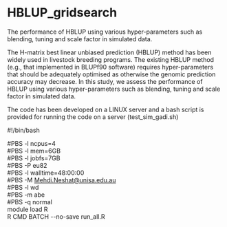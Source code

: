 # HBLUP_gridsearch
The performance of HBLUP using various hyper-parameters such as blending, tuning and scale factor in simulated data.

The H-matrix best linear unbiased prediction (HBLUP) method has been widely used in livestock breeding programs. The existing HBLUP method (e.g., that implemented in BLUPf90 software) requires hyper-parameters that should be adequately optimised as otherwise the genomic prediction accuracy may decrease. In this study, we assess the performance of HBLUP using various hyper-parameters such as blending, tuning and scale factor in simulated data.

The code has been developed on a LINUX server and a bash script is provided for running the code on a server (test_sim_gadi.sh)

#!/bin/bash
 
#PBS -l ncpus=4   
#PBS -l mem=6GB  
#PBS -l jobfs=7GB  
#PBS -P eu82  
#PBS -l walltime=48:00:00  
#PBS -M Mehdi.Neshat@unisa.edu.au  
#PBS -l wd  
#PBS -m abe  
#PBS -q normal  
module load R  
R CMD BATCH --no-save run_all.R  

